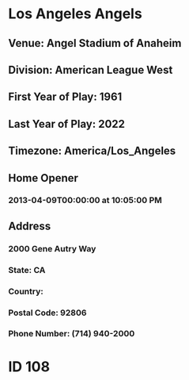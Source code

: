 # Los Angeles Angels
## Venue: Angel Stadium of Anaheim
## Division: American League West
## First Year of Play: 1961
## Last Year of Play: 2022
## Timezone: America/Los_Angeles
## Home Opener
### 2013-04-09T00:00:00 at 10:05:00 PM
## Address
### 2000 Gene Autry Way
### State: CA
### Country: 
### Postal Code: 92806
### Phone Number: (714) 940-2000
# ID 108